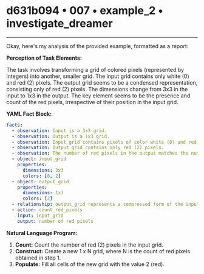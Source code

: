 # d631b094 • 007 • example_2 • investigate_dreamer

---
Okay, here's my analysis of the provided example, formatted as a report:

**Perception of Task Elements:**

The task involves transforming a grid of colored pixels (represented by integers) into another, smaller grid. The input grid contains only white (0) and red (2) pixels. The output grid seems to be a condensed representation, consisting only of red (2) pixels. The dimensions change from 3x3 in the input to 1x3 in the output. The key element seems to be the presence and count of the red pixels, irrespective of their position in the input grid.

**YAML Fact Block:**



```yaml
facts:
  - observation: Input is a 3x3 grid.
  - observation: Output is a 1x3 grid.
  - observation: Input grid contains pixels of color white (0) and red (2).
  - observation: Output grid contains only red (2) pixels.
  - observation: The number of red pixels in the output matches the number of red pixels in the input.
  - object: input_grid
    properties:
      dimensions: 3x3
      colors: [0, 2]
  - object: output_grid
    properties:
      dimensions: 1x3
      colors: [2]
  - relationship: output_grid represents a compressed form of the input_grid, retaining only the red pixels
  - action: count_red_pixels
    input: input_grid
    output: number of red pixels

```



**Natural Language Program:**

1.  **Count:** Count the number of red (2) pixels in the input grid.
2.  **Construct:** Create a new 1 x N grid, where N is the count of red pixels obtained in step 1.
3.  **Populate:** Fill all cells of the new grid with the value 2 (red).

